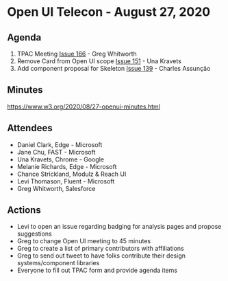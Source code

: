 # Open UI Telecon - August 27, 2020

## Agenda

1. TPAC Meeting [Issue 166](https://github.com/WICG/open-ui/issues/166) - Greg Whitworth
2. Remove Card from Open UI scope [Issue 151](https://github.com/WICG/open-ui/issues/151) - Una Kravets
3. Add component proposal for Skeleton [Issue 139](https://github.com/WICG/open-ui/issues/139) - Charles Assunção

## Minutes

https://www.w3.org/2020/08/27-openui-minutes.html

## Attendees
* Daniel Clark, Edge - Microsoft
* Jane Chu, FAST - Microsoft
* Una Kravets, Chrome - Google
* Melanie Richards, Edge - Microsoft
* Chance Strickland, Modulz & Reach UI
* Levi Thomason, Fluent - Microsoft
* Greg Whitworth, Salesforce

## Actions
* Levi to open an issue regarding badging for analysis pages and propose suggestions
* Greg to change Open UI meeting to 45 minutes
* Greg to create a list of primary contributors with affiliations
* Greg to send out tweet to have folks contribute their design systems/component libraries
* Everyone to fill out TPAC form and provide agenda items
